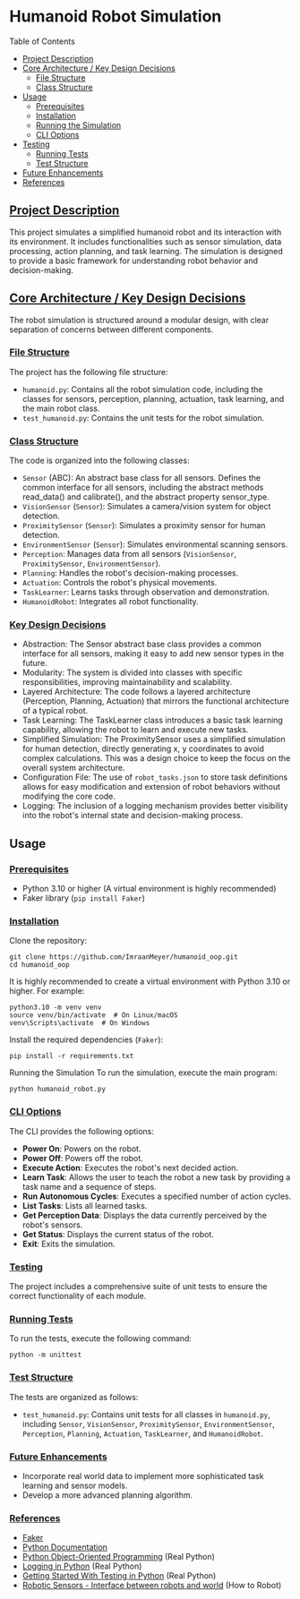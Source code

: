 # Humanoid Robot Simulation

Table of Contents
- [Project Description](#project-description)
- [Core Architecture / Key Design Decisions](#core-architecture-key-design-decisions)
    - [File Structure](#file-structure)
    - [Class Structure](#class-structure)
- [Usage](#usage)
    - [Prerequisites](#prerequisites)
    - [Installation](#installation)
    - [Running the Simulation](#running-the-simulation)
    - [CLI Options](#cli-options)
- [Testing](#testing)
    - [Running Tests](#running-tests)
    - [Test Structure](#test-structure)
- [Future Enhancements](#future-enhancements)
- [References](#references)

## [Project Description](#project-description)
This project simulates a simplified humanoid robot and its interaction with its environment. It includes functionalities such as sensor simulation, data processing, action planning, and task learning. The simulation is designed to provide a basic framework for understanding robot behavior and decision-making.

## [Core Architecture / Key Design Decisions](#core-architecture-key-design-decisions)
The robot simulation is structured around a modular design, with clear separation of concerns between different components.

### [File Structure](#file-structure)
The project has the following file structure:

- `humanoid.py`: Contains all the robot simulation code, including the classes for sensors, perception, planning, actuation, task learning, and the main robot class.
- `test_humanoid.py`: Contains the unit tests for the robot simulation.

### [Class Structure](#class-structure)
The code is organized into the following classes:

- `Sensor` (ABC): An abstract base class for all sensors. Defines the common interface for all sensors, including the abstract methods read_data() and calibrate(), and the abstract property sensor_type.
- `VisionSensor` (`Sensor`): Simulates a camera/vision system for object detection.
- `ProximitySensor` (`Sensor`): Simulates a proximity sensor for human detection.
- `EnvironmentSensor` (`Sensor`): Simulates environmental scanning sensors.
- `Perception`: Manages data from all sensors (`VisionSensor`, `ProximitySensor`, `EnvironmentSensor`).
- `Planning`: Handles the robot's decision-making processes.
- `Actuation`: Controls the robot's physical movements.
- `TaskLearner`: Learns tasks through observation and demonstration.
- `HumanoidRobot`: Integrates all robot functionality.

### [Key Design Decisions](#key-design-decisions)

- Abstraction: The Sensor abstract base class provides a common interface for all sensors, making it easy to add new sensor types in the future.
- Modularity: The system is divided into classes with specific responsibilities, improving maintainability and scalability.
- Layered Architecture: The code follows a layered architecture (Perception, Planning, Actuation) that mirrors the functional architecture of a typical robot.
- Task Learning: The TaskLearner class introduces a basic task learning capability, allowing the robot to learn and execute new tasks.
- Simplified Simulation: The ProximitySensor uses a simplified simulation for human detection, directly generating x, y coordinates to avoid complex calculations. This was a design choice to keep the focus on the overall system architecture.
- Configuration File: The use of `robot_tasks.json` to store task definitions allows for easy modification and extension of robot behaviors without modifying the core code.
- Logging: The inclusion of a logging mechanism provides better visibility into the robot's internal state and decision-making process.

## Usage

### [Prerequisites](#prerequisites)

- Python 3.10 or higher (A virtual environment is highly recommended)
- Faker library (`pip install Faker`)

### [Installation](#installation)

Clone the repository:
```
git clone https://github.com/ImraanMeyer/humanoid_oop.git
cd humanoid_oop
```

It is highly recommended to create a virtual environment with Python 3.10 or higher. For example:
```
python3.10 -m venv venv
source venv/bin/activate  # On Linux/macOS
venv\Scripts\activate  # On Windows
```

Install the required dependencies (`Faker`):
```
pip install -r requirements.txt
```

Running the Simulation
To run the simulation, execute the main program:
```
python humanoid_robot.py
```

### [CLI Options](#cli-options)

The CLI provides the following options:

- **Power On**: Powers on the robot.
- **Power Off**: Powers off the robot.
- **Execute Action**: Executes the robot's next decided action.
- **Learn Task**: Allows the user to teach the robot a new task by providing a task name and a sequence of steps.
- **Run Autonomous Cycles**: Executes a specified number of action cycles.
- **List Tasks**: Lists all learned tasks.
- **Get Perception Data**: Displays the data currently perceived by the robot's sensors.
- **Get Status**: Displays the current status of the robot.
- **Exit**: Exits the simulation.

### [Testing](#testing)

The project includes a comprehensive suite of unit tests to ensure the correct functionality of each module.

### [Running Tests](#running-tests)

To run the tests, execute the following command:
```
python -m unittest
```

### [Test Structure](#test-structure)

The tests are organized as follows:
- `test_humanoid.py`: Contains unit tests for all classes in `humanoid.py`, including `Sensor`, `VisionSensor`, `ProximitySensor`, `EnvironmentSensor`, `Perception`, `Planning`, `Actuation`, `TaskLearner`, and `HumanoidRobot`.

### [Future Enhancements](#future-enhancements)
- Incorporate real world data to implement more sophisticated task learning and sensor models.
- Develop a more advanced planning algorithm.

### [References](#references)
- [Faker](https://faker.readthedocs.io/en/master/)
- [Python Documentation](https://docs.python.org/3/)
- [Python Object-Oriented Programming](https://realpython.com/python3-object-oriented-programming/) (Real Python)
- [Logging in Python](https://realpython.com/python-logging/) (Real Python)
- [Getting Started With Testing in Python](https://realpython.com/python-testing/) (Real Python)
- [Robotic Sensors - Interface between robots and world](https://howtorobot.com/expert-insight/robotic-sensors-interface-between-robots-and-world/) (How to Robot)

